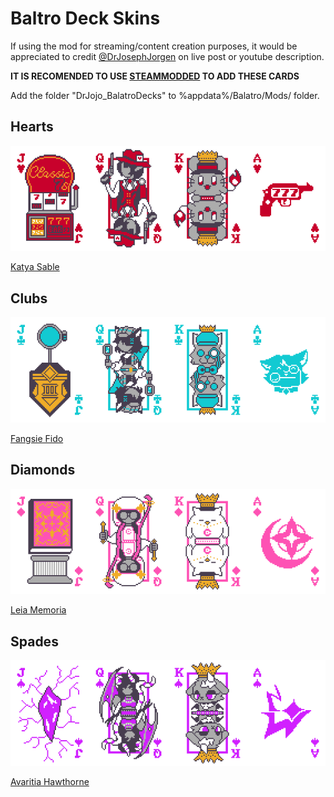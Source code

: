 # Baltro Deck Skins

If using the mod for streaming/content creation purposes, it would be appreciated to credit [@DrJosephJorgen](https://x.com/DrJosephJorgen) on live post or youtube description.

**IT IS RECOMENDED TO USE [STEAMMODDED](https://github.com/Steamodded/smods) TO ADD THESE CARDS**

Add the folder "DrJojo_BalatroDecks" to %appdata%/Balatro/Mods/ folder.

## Hearts

![Katya](Preview/KatyaBalatro.png)

[Katya Sable](https://x.com/KatyaSable)

## Clubs

![Fangsie](Preview/FangsieBalatro.png)

[Fangsie Fido](https://x.com/FangsieFido)

## Diamonds

![Leia](Preview/LeiaBalatro.png)

[Leia Memoria](https://x.com/LeiaMemoria)

## Spades

![Ava](Preview/AvaBalatro.png)

[Avaritia Hawthorne](https://x.com/AvaHawt)
